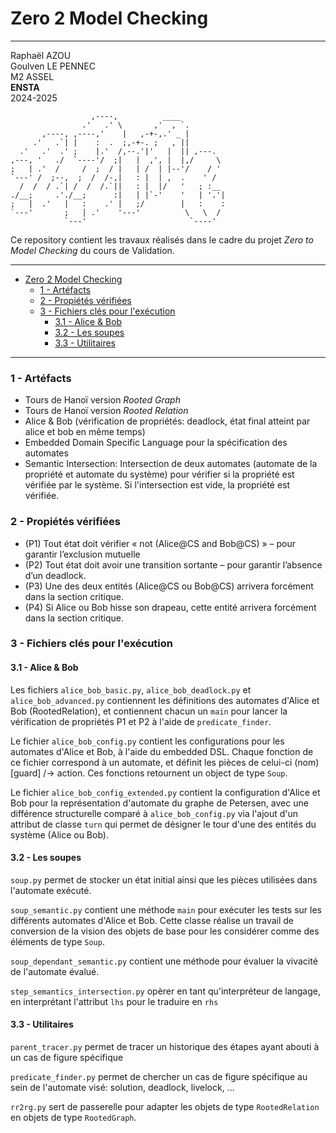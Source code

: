 # Zero 2 Model Checking
---
Raphaël AZOU<br/>
Goulven LE PENNEC<br/>
M2 ASSEL<br/>
**ENSTA**<br/>
2024-2025<br/>

```
                  ,----,          ____           
                .'   .' \       ,'  , `.         
       ,----, ,----,'    |   ,-+-,.' _ |         
     .'   .`| |    :  .  ;,-+-. ;   , ||         
  .'   .'  .' ;    |.'  /,--.'|'   |  || ,---.   
,---, '   ./  `----'/  ;|   |  ,', |  |,/     \  
;   | .'  /     /  ;  / |   | /  | |--'/    / '  
`---' /  ;--,  ;  /  /-,|   : |  | ,  .    ' /   
  /  /  / .`| /  /  /.`||   : |  |/   '   ; :__  
./__;     .'./__;      :|   | |`-'    '   | '.'| 
;   |  .'   |   :    .' |   ;/        |   :    : 
`---'       ;   | .'    '---'          \   \  /  
            `---'                       `----'   
```

Ce repository contient les travaux réalisés dans le cadre du projet *Zero to Model Checking* du cours de Validation.

_________________________________________________
- [Zero 2 Model Checking](#zero-2-model-checking)
    - [1 - Artéfacts](#1---artéfacts)
    - [2 - Propiétés vérifiées](#2---propiétés-vérifiées)
    - [3 - Fichiers clés pour l'exécution](#3---fichiers-clés-pour-lexécution)
      - [3.1 - Alice \& Bob](#31---alice--bob)
      - [3.2 - Les soupes](#32---les-soupes)
      - [3.3 - Utilitaires](#33---utilitaires)
_________________________________________________


### 1 - Artéfacts

- Tours de Hanoï version *Rooted Graph*
- Tours de Hanoï version *Rooted Relation*
- Alice & Bob (vérification de propriétés: deadlock, état final atteint par alice et bob en même temps)
- Embedded Domain Specific Language pour la spécification des automates
- Semantic Intersection: Intersection de deux automates (automate de la propriété et automate du système) pour vérifier si la propriété est vérifiée par le système. Si l'intersection est vide, la propriété est vérifiée.


### 2 - Propiétés vérifiées

- (P1) Tout état doit vérifier « not (Alice@CS and Bob@CS) » – pour garantir
l’exclusion mutuelle
- (P2) Tout état doit avoir une transition sortante – pour garantir l’absence d’un
deadlock.
- (P3) Une des deux entités (Alice@CS ou Bob@CS) arrivera forcément dans la section critique.
- (P4) Si Alice ou Bob hisse son drapeau, cette entité arrivera forcément dans la section critique.

### 3 - Fichiers clés pour l'exécution

#### 3.1 - Alice & Bob
Les fichiers `alice_bob_basic.py`, `alice_bob_deadlock.py` et `alice_bob_advanced.py` contiennent les définitions des automates d'Alice et Bob (RootedRelation), et contiennent chacun un `main` pour lancer la vérification de propriétés P1 et P2 à l'aide de `predicate_finder`. 

Le fichier `alice_bob_config.py` contient les configurations pour les automates d'Alice et Bob, à l'aide du embedded DSL. Chaque fonction de ce fichier correspond à un automate, et définit les pièces de celui-ci (nom)[guard] /-> action. Ces fonctions retournent un object de type `Soup`.

Le fichier `alice_bob_config_extended.py` contient la configuration d'Alice et Bob pour la représentation d'automate du graphe de Petersen, avec une différence structurelle comparé à `alice_bob_config.py` via l'ajout d'un attribut de classe `turn` qui permet de désigner le tour d'une des entités du système (Alice ou Bob).

#### 3.2 - Les soupes
`soup.py` permet de stocker un état initial ainsi que les pièces utilisées dans l'automate exécuté.

`soup_semantic.py` contient une méthode `main` pour exécuter les tests sur les différents automates d'Alice et Bob. Cette classe réalise un travail de conversion de la vision des objets de base pour les considérer comme des éléments de type `Soup`.

`soup_dependant_semantic.py` contient une méthode pour évaluer la vivacité de l'automate évalué.

`step_semantics_intersection.py` opèrer en tant qu'interpréteur de langage, en interprétant l'attribut `lhs` pour le traduire en `rhs`


#### 3.3 - Utilitaires
`parent_tracer.py` permet de tracer un historique des étapes ayant abouti à un cas de figure spécifique

`predicate_finder.py` permet de chercher un cas de figure spécifique au sein de l'automate visé: solution, deadlock, livelock, ...

`rr2rg.py` sert de passerelle pour adapter les objets de type `RootedRelation` en objets de type `RootedGraph`.